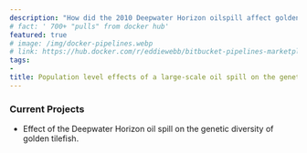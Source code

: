 ```yaml
---
description: "How did the 2010 Deepwater Horizon oilspill affect golden tilefish, and other demersal species?"
# fact: ' 700+ "pulls" from docker hub'
featured: true
# image: /img/docker-pipelines.webp
# link: https://hub.docker.com/r/eddiewebb/bitbucket-pipelines-marketplace/
tags:
- 
title: Population level effects of a large-scale oil spill on the genetic diversity of demersal fishes
---
```


### Current Projects

* Effect of the Deepwater Horizon oil spill on the genetic diversity of golden tilefish.
